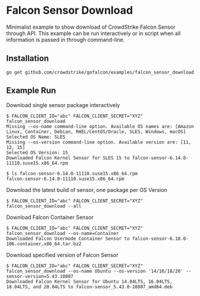 # Falcon Sensor Download

Minimalist example to show download of CrowdStrike Falcon Sensor through API. This example can be run interactively or in script when all information is passed in through command-line.

## Installation

```
go get github.com/crowdstrike/gofalcon/examples/falcon_sensor_download
```

## Example Run

Download single sensor package interactively
```
$ FALCON_CLIENT_ID="abc" FALCON_CLIENT_SECRET="XYZ" falcon_sensor_download
Missing --os-name command-line option. Available OS names are: [Amazon Linux, Container, Debian, RHEL/CentOS/Oracle, SLES, Windows, macOS]
Selected OS Name: SLES
Missing --os-version command-line option. Available version are: [11, 12, 15]
Selected OS Version: 15
Downloaded Falcon Kernel Sensor for SLES 15 to falcon-sensor-6.14.0-11110.suse15.x86_64.rpm

$ ls falcon-sensor-6.14.0-11110.suse15.x86_64.rpm
falcon-sensor-6.14.0-11110.suse15.x86_64.rpm
```

Download the latest build of sensor, one package per OS Version
```
$ FALCON_CLIENT_ID="abc" FALCON_CLIENT_SECRET="XYZ" falcon_sensor_download --all
```

Download Falcon Container Sensor
```
$ FALCON_CLIENT_ID="abc" FALCON_CLIENT_SECRET="XYZ" falcon_sensor_download --os-name=Container
Downloaded Falcon Usermode Container Sensor to falcon-sensor-6.18.0-106.container.x86_64.tar.bz2
```

Download specified version of Falcon Sensor
```
$ FALCON_CLIENT_ID="abc" FALCON_CLIENT_SECRET="XYZ" falcon_sensor_download --os-name Ubuntu --os-version '14/16/18/20' --sensor-version=5.43.10807
Downloaded Falcon Kernel Sensor for Ubuntu 14.04LTS, 16.04LTS, 18.04LTS, and 20.04LTS to falcon-sensor_5.43.0-10807_amd64.deb
```

